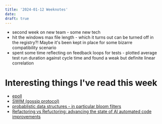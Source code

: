 ```yaml
---
title: '2024-01-12 Weeknotes'
date: 
draft: true
---
```

- second week on new team - some new tech
- hit the windows max file length - which it turns out can be turned off in the registry?! Maybe it's been kept in place for some bizarre compatibility scenario
- spent some time reflecting on feedback loops for tests - plotted average test run duration against cycle time and found a weak but definite linear correlation

# Interesting things I've read this week
- [epoll](https://darkcoding.net/software/epoll-the-api-that-powers-the-modern-internet/)
- [SWIM (gossip protocol)](https://www.cs.cornell.edu/projects/Quicksilver/public_pdfs/SWIM.pdf)
- [probablistic data structures - in particular bloom filters](https://en.wikipedia.org/wiki/Bloom_filter)
- [Refactoring vs Refuctoring: advancing the state of AI automated code improvements](https://codescene.com/hubfs/whitepapers/Refactoring-vs-Refuctoring-Advancing-the-state-of-AI-automated-code-improvements.pdf?utm_referrer=https%3A%2F%2Fcodescene.com%2F)

